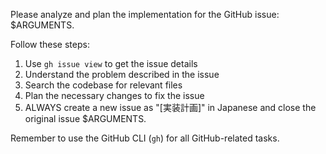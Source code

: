 Please analyze and plan the implementation for the GitHub issue: $ARGUMENTS.

Follow these steps:

1. Use `gh issue view` to get the issue details
2. Understand the problem described in the issue
3. Search the codebase for relevant files
4. Plan the necessary changes to fix the issue
5. ALWAYS create a new issue as "<original issue title>[実装計画]" in Japanese and close the original issue $ARGUMENTS.

Remember to use the GitHub CLI (`gh`) for all GitHub-related tasks.